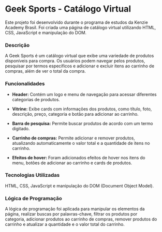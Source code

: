 # Geek Sports - Catálogo Virtual

Este projeto foi desenvolvido durante o programa de estudos da Kenzie Academy Brasil. Foi criada uma página de catálogo virtual utilizando HTML, CSS, JavaScript e manipulação do DOM.

### Descrição

A Geek Sports é um catálogo virtual que exibe uma variedade de produtos disponíveis para compra. Os usuários podem navegar pelos produtos, pesquisar por termos específicos e adicionar e excluir itens ao carrinho de compras, além de ver o total da compra.

### Funcionalidades

- **Header:** Contém um logo e menu de navegação para acessar diferentes categorias de produtos.

- **Vitrine:** Exibe cards com informações dos produtos, como título, foto, descrição, preço, categoria e botão para adicionar ao carrinho.

- **Barra de pesquisa:** Permite buscar produtos de acordo com um termo digitado.

- **Carrinho de compras:** Permite adicionar e remover produtos, atualizando automaticamente o valor total e a quantidade de itens no carrinho.

- **Efeitos de hover:** Foram adicionados efeitos de hover nos itens do menu, botões de adicionar ao carrinho e cards de produtos.

### Tecnologias Utilizadas

HTML, CSS, JavaScript e manipulação do DOM (Document Object Model).

### Lógica de Programação

A lógica de programação foi aplicada para manipular os elementos da página, realizar buscas por palavras-chave, filtrar os produtos por categoria, adicionar produtos ao carrinho de compras, remover produtos do carrinho e atualizar a quantidade e o valor total do carrinho.
